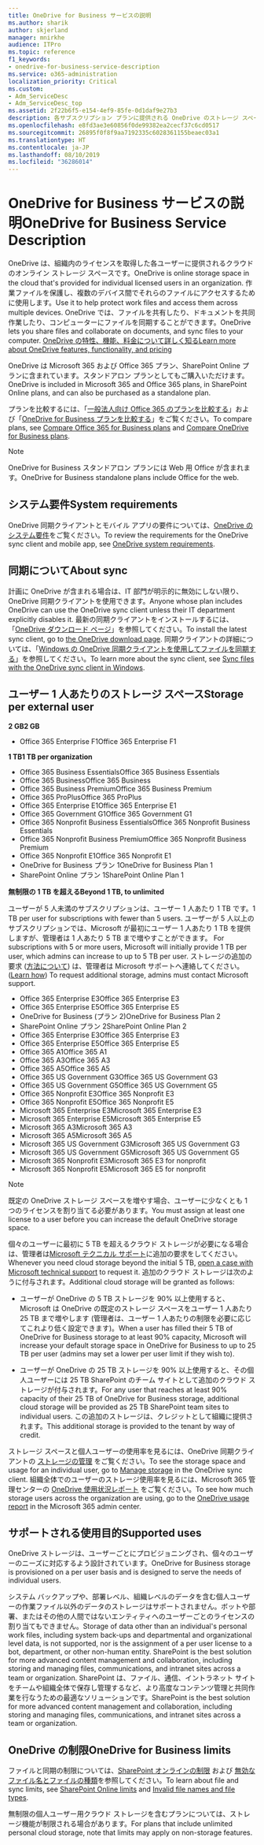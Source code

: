 ```yaml
---
title: OneDrive for Business サービスの説明
ms.author: sharik
author: skjerland
manager: mnirkhe
audience: ITPro
ms.topic: reference
f1_keywords:
- onedrive-for-business-service-description
ms.service: o365-administration
localization_priority: Critical
ms.custom:
- Adm_ServiceDesc
- Adm_ServiceDesc_top
ms.assetid: 2f22b6f5-e154-4ef9-85fe-0d1daf9e27b3
description: 各サブスクリプション プランに提供される OneDrive のストレージ スペースについて詳しく知る。
ms.openlocfilehash: e8fd3ae3e60856f0de99382ea2cecf37c6cd0517
ms.sourcegitcommit: 26895f0f8f9aa7192335c6028361155beaec03a1
ms.translationtype: HT
ms.contentlocale: ja-JP
ms.lasthandoff: 08/10/2019
ms.locfileid: "36286014"
---
```

# <a name="onedrive-for-business-service-description"></a><span data-ttu-id="9f08a-103">OneDrive for Business サービスの説明</span><span class="sxs-lookup"><span data-stu-id="9f08a-103">OneDrive for Business Service Description</span></span>

<span data-ttu-id="9f08a-104">OneDrive は、組織内のライセンスを取得した各ユーザーに提供されるクラウドのオンライン ストレージ スペースです。</span><span class="sxs-lookup"><span data-stu-id="9f08a-104">OneDrive is online storage space in the cloud that's provided for individual licensed users in an organization.</span></span> <span data-ttu-id="9f08a-105">作業ファイルを保護し、複数のデバイス間でそれらのファイルにアクセスするために使用します。</span><span class="sxs-lookup"><span data-stu-id="9f08a-105">Use it to help protect work files and access them across multiple devices.</span></span> <span data-ttu-id="9f08a-106">OneDrive では、ファイルを共有したり、ドキュメントを共同作業したり、コンピューターにファイルを同期することができます。</span><span class="sxs-lookup"><span data-stu-id="9f08a-106">OneDrive lets you share files and collaborate on documents, and sync files to your computer.</span></span> [<span data-ttu-id="9f08a-107">OneDrive の特性、機能、料金について詳しく知る</span><span class="sxs-lookup"><span data-stu-id="9f08a-107">Learn more about OneDrive features, functionality, and pricing</span></span>](https://go.microsoft.com/fwlink/?linkid=850345) 
  
<span data-ttu-id="9f08a-108">OneDrive は Microsoft 365 および Office 365 プラン、SharePoint Online プランに含まれています。スタンドアロン プランとしてもご購入いただけます。</span><span class="sxs-lookup"><span data-stu-id="9f08a-108">OneDrive is included in Microsoft 365 and Office 365 plans, in SharePoint Online plans, and can also be purchased as a standalone plan.</span></span> 
    
<span data-ttu-id="9f08a-109">プランを比較するには、「[一般法人向け Office 365 のプランを比較する](https://go.microsoft.com/fwlink/?linkid=799177)」および「[OneDrive for Business プランを比較する](https://products.office.com/ja-JP/onedrive-for-business/compare-onedrive-for-business-plans)」をご覧ください。</span><span class="sxs-lookup"><span data-stu-id="9f08a-109">To compare plans, see [Compare Office 365 for Business plans](https://go.microsoft.com/fwlink/?linkid=799177) and [Compare OneDrive for Business plans](https://products.office.com/en-us/onedrive-for-business/compare-onedrive-for-business-plans).</span></span> 
  
> [!NOTE]
> <span data-ttu-id="9f08a-110">OneDrive for Business スタンドアロン プランには Web 用 Office が含まれます。</span><span class="sxs-lookup"><span data-stu-id="9f08a-110">OneDrive for Business standalone plans include Office for the web.</span></span> 
  
## <a name="system-requirements"></a><span data-ttu-id="9f08a-111">システム要件</span><span class="sxs-lookup"><span data-stu-id="9f08a-111">System requirements</span></span>

<span data-ttu-id="9f08a-112">OneDrive 同期クライアントとモバイル アプリの要件については、[OneDrive のシステム要件](https://go.microsoft.com/fwlink/?linkid=837584)をご覧ください。</span><span class="sxs-lookup"><span data-stu-id="9f08a-112">To review the requirements for the OneDrive sync client and mobile app, see [OneDrive system requirements](https://go.microsoft.com/fwlink/?linkid=837584).</span></span>
  
## <a name="about-sync"></a><span data-ttu-id="9f08a-113">同期について</span><span class="sxs-lookup"><span data-stu-id="9f08a-113">About sync</span></span>

<span data-ttu-id="9f08a-114">計画に OneDrive が含まれる場合は、IT 部門が明示的に無効にしない限り、OneDrive 同期クライアントを使用できます。</span><span class="sxs-lookup"><span data-stu-id="9f08a-114">Anyone whose plan includes OneDrive can use the OneDrive sync client unless their IT department explicitly disables it.</span></span> <span data-ttu-id="9f08a-115">最新の同期クライアントをインストールするには、「[OneDrive ダウンロード ページ](https://onedrive.live.com/about/download/)」を参照してください。</span><span class="sxs-lookup"><span data-stu-id="9f08a-115">To install the latest sync client, go to [the OneDrive download page](https://onedrive.live.com/about/download/).</span></span> <span data-ttu-id="9f08a-116">同期クライアントの詳細については、「[Windows の OneDrive 同期クライアントを使用してファイルを同期する](https://support.office.com/article/sync-files-with-the-onedrive-sync-client-in-windows-615391c4-2bd3-4aae-a42a-858262e42a49)」を参照してください。</span><span class="sxs-lookup"><span data-stu-id="9f08a-116">To learn more about the sync client, see [Sync files with the OneDrive sync client in Windows](https://support.office.com/article/sync-files-with-the-onedrive-sync-client-in-windows-615391c4-2bd3-4aae-a42a-858262e42a49).</span></span>
  
## <a name="storage-space-per-user"></a><span data-ttu-id="9f08a-117">ユーザー 1 人あたりのストレージ スペース</span><span class="sxs-lookup"><span data-stu-id="9f08a-117">Storage per external user</span></span>

<span data-ttu-id="9f08a-118">**2 GB**</span><span class="sxs-lookup"><span data-stu-id="9f08a-118">**2 GB**</span></span>

- <span data-ttu-id="9f08a-119">Office 365 Enterprise F1</span><span class="sxs-lookup"><span data-stu-id="9f08a-119">Office 365 Enterprise F1</span></span>

<span data-ttu-id="9f08a-120">**1 TB**</span><span class="sxs-lookup"><span data-stu-id="9f08a-120">**1 TB per organization**</span></span>

- <span data-ttu-id="9f08a-121">Office 365 Business Essentials</span><span class="sxs-lookup"><span data-stu-id="9f08a-121">Office 365 Business Essentials</span></span>
- <span data-ttu-id="9f08a-122">Office 365 Business</span><span class="sxs-lookup"><span data-stu-id="9f08a-122">Office 365 Business</span></span>
- <span data-ttu-id="9f08a-123">Office 365 Business Premium</span><span class="sxs-lookup"><span data-stu-id="9f08a-123">Office 365 Business Premium</span></span>
- <span data-ttu-id="9f08a-124">Office 365 ProPlus</span><span class="sxs-lookup"><span data-stu-id="9f08a-124">Office 365 ProPlus</span></span>
- <span data-ttu-id="9f08a-125">Office 365 Enterprise E1</span><span class="sxs-lookup"><span data-stu-id="9f08a-125">Office 365 Enterprise E1</span></span>
- <span data-ttu-id="9f08a-126">Office 365 Government G1</span><span class="sxs-lookup"><span data-stu-id="9f08a-126">Office 365 Government G1</span></span>
- <span data-ttu-id="9f08a-127">Office 365 Nonprofit Business Essentials</span><span class="sxs-lookup"><span data-stu-id="9f08a-127">Office 365 Nonprofit Business Essentials</span></span>
- <span data-ttu-id="9f08a-128">Office 365 Nonprofit Business Premium</span><span class="sxs-lookup"><span data-stu-id="9f08a-128">Office 365 Nonprofit Business Premium</span></span>
- <span data-ttu-id="9f08a-129">Office 365 Nonprofit E1</span><span class="sxs-lookup"><span data-stu-id="9f08a-129">Office 365 Nonprofit E1</span></span>
- <span data-ttu-id="9f08a-130">OneDrive for Business プラン 1</span><span class="sxs-lookup"><span data-stu-id="9f08a-130">OneDrive for Business Plan 1</span></span>
- <span data-ttu-id="9f08a-131">SharePoint Online プラン 1</span><span class="sxs-lookup"><span data-stu-id="9f08a-131">SharePoint Online Plan 1</span></span>

<span data-ttu-id="9f08a-132">**無制限の 1 TB を超える**</span><span class="sxs-lookup"><span data-stu-id="9f08a-132">**Beyond 1 TB, to unlimited**</span></span>
 
<span data-ttu-id="9f08a-133">ユーザーが 5 人未満のサブスクリプションは、ユーザー 1 人あたり 1 TB です。</span><span class="sxs-lookup"><span data-stu-id="9f08a-133">1 TB per user for subscriptions with fewer than 5 users.</span></span> <span data-ttu-id="9f08a-134">ユーザーが 5 人以上のサブスクリプションでは、Microsoft が最初にユーザー 1 人あたり 1 TB を提供しますが、管理者は 1 人あたり 5 TB まで増やすことができます。 </span><span class="sxs-lookup"><span data-stu-id="9f08a-134">For subscriptions with 5 or more users, Microsoft will initially provide 1 TB per user, which admins can increase to up to 5 TB per user.</span></span> <span data-ttu-id="9f08a-135">ストレージの追加の要求 ([方法について](/onedrive/set-default-storage-space)) は、管理者は Microsoft サポートへ連絡してください。</span><span class="sxs-lookup"><span data-stu-id="9f08a-135">([Learn how](/onedrive/set-default-storage-space)) To request additional storage, admins must contact Microsoft support.</span></span> 

- <span data-ttu-id="9f08a-136">Office 365 Enterprise E3</span><span class="sxs-lookup"><span data-stu-id="9f08a-136">Office 365 Enterprise E3</span></span>
- <span data-ttu-id="9f08a-137">Office 365 Enterprise E5</span><span class="sxs-lookup"><span data-stu-id="9f08a-137">Office 365 Enterprise E5</span></span>
- <span data-ttu-id="9f08a-138">OneDrive for Business (プラン 2)</span><span class="sxs-lookup"><span data-stu-id="9f08a-138">OneDrive for Business Plan 2</span></span>
- <span data-ttu-id="9f08a-139">SharePoint Online プラン 2</span><span class="sxs-lookup"><span data-stu-id="9f08a-139">SharePoint Online Plan 2</span></span>
- <span data-ttu-id="9f08a-140">Office 365 Enterprise E3</span><span class="sxs-lookup"><span data-stu-id="9f08a-140">Office 365 Enterprise E3</span></span>
- <span data-ttu-id="9f08a-141">Office 365 Enterprise E5</span><span class="sxs-lookup"><span data-stu-id="9f08a-141">Office 365 Enterprise E5</span></span>
- <span data-ttu-id="9f08a-142">Office 365 A1</span><span class="sxs-lookup"><span data-stu-id="9f08a-142">Office 365 A1</span></span>
- <span data-ttu-id="9f08a-143">Office 365 A3</span><span class="sxs-lookup"><span data-stu-id="9f08a-143">Office 365 A3</span></span>
- <span data-ttu-id="9f08a-144">Office 365 A5</span><span class="sxs-lookup"><span data-stu-id="9f08a-144">Office 365 A5</span></span>
- <span data-ttu-id="9f08a-145">Office 365 US Government G3</span><span class="sxs-lookup"><span data-stu-id="9f08a-145">Office 365 US Government G3</span></span>
- <span data-ttu-id="9f08a-146">Office 365 US Government G5</span><span class="sxs-lookup"><span data-stu-id="9f08a-146">Office 365 US Government G5</span></span>
- <span data-ttu-id="9f08a-147">Office 365 Nonprofit E3</span><span class="sxs-lookup"><span data-stu-id="9f08a-147">Office 365 Nonprofit E3</span></span> 
- <span data-ttu-id="9f08a-148">Office 365 Nonprofit E5</span><span class="sxs-lookup"><span data-stu-id="9f08a-148">Office 365 Nonprofit E5</span></span> 
- <span data-ttu-id="9f08a-149">Microsoft 365 Enterprise E3</span><span class="sxs-lookup"><span data-stu-id="9f08a-149">Microsoft 365 Enterprise E3</span></span>
- <span data-ttu-id="9f08a-150">Microsoft 365 Enterprise E5</span><span class="sxs-lookup"><span data-stu-id="9f08a-150">Microsoft 365 Enterprise E5</span></span>
- <span data-ttu-id="9f08a-151">Microsoft 365 A3</span><span class="sxs-lookup"><span data-stu-id="9f08a-151">Microsoft 365 A3</span></span>
- <span data-ttu-id="9f08a-152">Microsoft 365 A5</span><span class="sxs-lookup"><span data-stu-id="9f08a-152">Microsoft 365 A5</span></span>
- <span data-ttu-id="9f08a-153">Microsoft 365 US Government G3</span><span class="sxs-lookup"><span data-stu-id="9f08a-153">Microsoft 365 US Government G3</span></span>
- <span data-ttu-id="9f08a-154">Microsoft 365 US Government G5</span><span class="sxs-lookup"><span data-stu-id="9f08a-154">Microsoft 365 US Government G5</span></span>
- <span data-ttu-id="9f08a-155">Microsoft 365 Nonprofit E3</span><span class="sxs-lookup"><span data-stu-id="9f08a-155">Microsoft 365 E3 for nonprofit</span></span>
- <span data-ttu-id="9f08a-156">Microsoft 365 Nonprofit E5</span><span class="sxs-lookup"><span data-stu-id="9f08a-156">Microsoft 365 E5 for nonprofit</span></span>

  
> [!NOTE]
> <span data-ttu-id="9f08a-157">既定の OneDrive ストレージ スペースを増やす場合、ユーザーに少なくとも 1 つのライセンスを割り当てる必要があります。</span><span class="sxs-lookup"><span data-stu-id="9f08a-157">You must assign at least one license to a user before you can increase the default OneDrive storage space.</span></span> 
  
<span data-ttu-id="9f08a-158">個々のユーザーに最初に 5 TB を超えるクラウド ストレージが必要になる場合は、管理者は[Microsoft テクニカル サポート](https://go.microsoft.com/fwlink/?linkid=869559)に追加の要求をしてください。</span><span class="sxs-lookup"><span data-stu-id="9f08a-158">Whenever you need cloud storage beyond the initial 5 TB, [open a case with Microsoft technical support](https://go.microsoft.com/fwlink/?linkid=869559) to request it.</span></span> <span data-ttu-id="9f08a-159">追加のクラウド ストレージは次のように付与されます。</span><span class="sxs-lookup"><span data-stu-id="9f08a-159">Additional cloud storage will be granted as follows:</span></span> 
  
- <span data-ttu-id="9f08a-160">ユーザーが OneDrive の 5 TB ストレージを 90% 以上使用すると、Microsoft は OneDrive の既定のストレージ スペースをユーザー 1 人あたり 25 TB まで増やします (管理者は、ユーザー 1 人あたりの制限を必要に応じてこれより低く設定できます)。</span><span class="sxs-lookup"><span data-stu-id="9f08a-160">When a user has filled their 5 TB of OneDrive for Business storage to at least 90% capacity, Microsoft will increase your default storage space in OneDrive for Business to up to 25 TB per user (admins may set a lower per user limit if they wish to).</span></span> 
    
- <span data-ttu-id="9f08a-161">ユーザーが OneDrive の 25 TB ストレージを 90% 以上使用すると、その個人ユーザーには 25 TB SharePoint のチーム サイトとして追加のクラウド ストレージが付与されます。</span><span class="sxs-lookup"><span data-stu-id="9f08a-161">For any user that reaches at least 90% capacity of their 25 TB of OneDrive for Business storage, additional cloud storage will be provided as 25 TB SharePoint team sites to individual users.</span></span> <span data-ttu-id="9f08a-162">この追加のストレージは、クレジットとして組織に提供されます。</span><span class="sxs-lookup"><span data-stu-id="9f08a-162">This additional storage is provided to the tenant by way of credit.</span></span>
    
<span data-ttu-id="9f08a-163">ストレージ スペースと個人ユーザーの使用率を見るには、OneDrive 同期クライアントの [ストレージの管理](https://support.office.com/article/31519161-059C-4764-B6F8-F5CD29F7FE68) をご覧ください。</span><span class="sxs-lookup"><span data-stu-id="9f08a-163">To see the storage space and usage for an individual user, go to [Manage storage](https://support.office.com/article/31519161-059C-4764-B6F8-F5CD29F7FE68) in the OneDrive sync client.</span></span> <span data-ttu-id="9f08a-164">組織全体でのユーザーのストレージ使用率を見るには、Microsoft 365 管理センターの [OneDrive 使用状況レポート](/office365/admin/activity-reports/onedrive-for-business-usage) をご覧ください。</span><span class="sxs-lookup"><span data-stu-id="9f08a-164">To see how much storage users across the organization are using, go to the [OneDrive usage report](/office365/admin/activity-reports/onedrive-for-business-usage) in the Microsoft 365 admin center.</span></span> 
   
## <a name="supported-uses"></a><span data-ttu-id="9f08a-165">サポートされる使用目的</span><span class="sxs-lookup"><span data-stu-id="9f08a-165">Supported uses</span></span>

<span data-ttu-id="9f08a-166">OneDrive ストレージは、ユーザーごとにプロビジョニングされ、個々のユーザーのニーズに対応するよう設計されています。</span><span class="sxs-lookup"><span data-stu-id="9f08a-166">OneDrive for Business storage is provisioned on a per user basis and is designed to serve the needs of individual users.</span></span>
  
<span data-ttu-id="9f08a-167">システム バックアップや、部署レベル、組織レベルのデータを含む個人ユーザーの作業ファイル以外のデータのストレージはサポートされません。ボットや部署、またはその他の人間ではないエンティティへのユーザーごとのライセンスの割り当てもできません。</span><span class="sxs-lookup"><span data-stu-id="9f08a-167">Storage of data other than an individual's personal work files, including system back-ups and departmental and organizational level data, is not supported, nor is the assignment of a per user license to a bot, department, or other non-human entity. SharePoint is the best solution for more advanced content management and collaboration, including storing and managing files, communications, and intranet sites across a team or organization.</span></span> <span data-ttu-id="9f08a-168">SharePoint は、ファイル、通信、イントラネット サイトをチームや組織全体で保存し管理するなど、より高度なコンテンツ管理と共同作業を行なうための最適なソリューションです。</span><span class="sxs-lookup"><span data-stu-id="9f08a-168">SharePoint is the best solution for more advanced content management and collaboration, including storing and managing files, communications, and intranet sites across a team or organization.</span></span>
  
## <a name="onedrive-limits"></a><span data-ttu-id="9f08a-169">OneDrive の制限</span><span class="sxs-lookup"><span data-stu-id="9f08a-169">OneDrive for Business limits</span></span>

<span data-ttu-id="9f08a-170">ファイルと同期の制限については、[SharePoint オンラインの制限](/office365/servicedescriptions/sharepoint-online-service-description/sharepoint-online-limits) および [無効なファイル名とファイルの種類](https://support.office.com/article/64883a5d-228e-48f5-b3d2-eb39e07630fa)を参照してください。</span><span class="sxs-lookup"><span data-stu-id="9f08a-170">To learn about file and sync limits, see [SharePoint Online limits](/office365/servicedescriptions/sharepoint-online-service-description/sharepoint-online-limits) and [Invalid file names and file types](https://support.office.com/article/64883a5d-228e-48f5-b3d2-eb39e07630fa).</span></span>
  
<span data-ttu-id="9f08a-171">無制限の個人ユーザー用クラウド ストレージを含むプランについては、ストレージ機能が制限される場合があります。</span><span class="sxs-lookup"><span data-stu-id="9f08a-171">For plans that include unlimited personal cloud storage, note that limits may apply on non-storage features.</span></span> 
  

